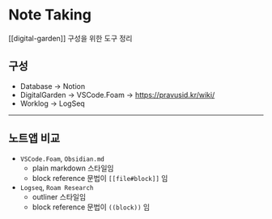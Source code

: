 # Note Taking

[[digital-garden]] 구성을 위한 도구 정리

## 구성

- Database → Notion
- DigitalGarden → VSCode.Foam → <https://pravusid.kr/wiki/>
- Worklog → LogSeq

---

## 노트앱 비교

- `VSCode.Foam`, `Obsidian.md`
  - plain markdown 스타일임
  - block reference 문법이 `[[file#block]]` 임
- `Logseq`, `Roam Research`
  - outliner 스타일임
  - block reference 문법이 `((block))` 임
